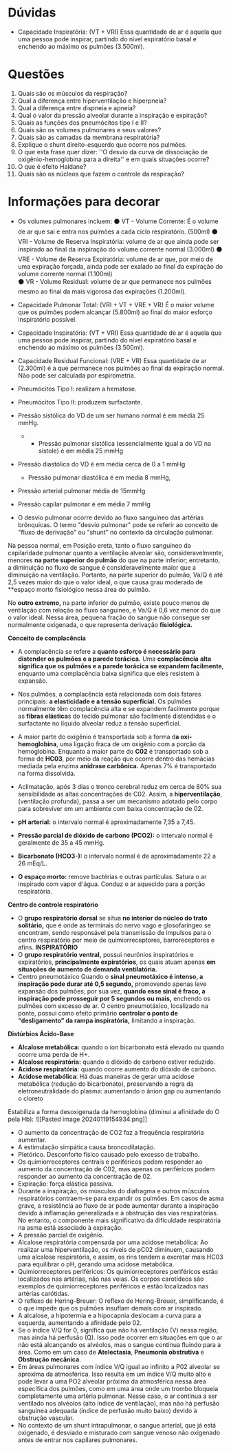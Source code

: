 # Dúvidas
* Capacidade Inspiratória: (VT + VRI) Essa quantidade de ar é aquela que uma pessoa pode inspirar, partindo do nível expiratório basal e enchendo ao máximo os pulmões (3.500ml).
# Questões
1. Quais são os músculos da respiração?
2. Qual a diferença entre hiperventilação e hiperpneia?
3. Qual a diferença entre dispneia e apneia?
4. Qual o valor da pressão alveolar durante a inspiração e expiração?
5. Quais as funções dos pneumócitos tipo I e II?
6. Quais são os volumes pulmonares e seus valores?
7. Quais são as camadas da membrana respiratória?
8. Explique o shunt direito-esquerdo que ocorre nos pulmões.
9. O que esta frase quer dizer: ''O desvio da curva de dissociação de oxigênio-hemoglobina para a direita'' e em quais situações ocorre?
10. O que é efeito Haldane?
11. Quais são os núcleos que fazem o controle da respiração? 
# Informações para decorar
* Os volumes pulmonares incluem:
	⚫ VT - Volume Corrente: É o volume de ar que sai e entra nos pulmões a cada ciclo respiratório. (500ml)
	⚫ VRI - Volume de Reserva Inspiratória: volume de ar que ainda pode ser inspirado ao final da inspiração do volume corrente normal (3.000ml) 
	⚫ VRE - Volume de Reserva Expiratória: volume de ar que, por meio de uma expiração forçada, ainda pode ser exalado ao final da expiração do volume corrente normal (1.100ml)  
	⚫ VR - Volume Residual: volume de ar que permanece nos pulmões mesmo ao final da mais vigorosa das expirações (1.200ml).

* Capacidade Pulmonar Total: (VRI + VT + VRE + VR) É o maior volume que os pulmões podem alcançar (5.800ml) ao final do maior esforço inspiratório possível.
* Capacidade Inspiratória: (VT + VRI) Essa quantidade de ar é aquela que uma pessoa pode inspirar, partindo do nível expiratório basal e enchendo ao máximo os pulmões (3.500ml).
* Capacidade Residual Funcional: (VRE + VR) Essa quantidade de ar (2.300ml) é a que permanece nos pulmões ao final da expiração normal. Não pode ser calculada por espirometria.

* Pneumócitos Tipo I: realizam a hematose. 
* Pneumócitos Tipo II: produzem surfactante.

* Pressão sistólica do VD de um ser humano normal é em média 25 mmHg.
	* * Pressão pulmonar sistólica (essencialmente igual a do VD na sístole) é em média 25 mmHg
* Pressão diastólica do VD é em média cerca de 0 a 1 mmHg 
	* Pressão pulmonar diastólica é em média 8 mmHg, 
* Pressão arterial pulmonar média de 15mmHg 
* Pressão capilar pulmonar é em média 7 mmHg

* O desvio pulmonar ocorre devido ao fluxo sanguíneo das artérias brônquicas. O termo "desvio pulmonar" pode se referir ao conceito de "fluxo de derivação" ou "shunt" no contexto da circulação pulmonar.

Na pessoa normal, em Posição ereta, tanto o fluxo sanguíneo da capilaridade pulmonar quanto a ventilação alveolar são, consideravelmente, menores **na parte superior do pulmão** do que na parte inferior; entretanto, a diminuição no fluxo de sangue é consideravelmente maior que a diminuição na ventilação. Portanto, na parte superior do pulmão, Va/Q é até 2,5 vezes maior do que o valor ideal, o que causa grau moderado de **espaço morto fisiológico nessa área do pulmão.

No **outro extremo,** na parte inferior do pulmão, existe pouco menos de ventilação com relação ao fluxo sanguíneo, e Va/Q é 0,6 vez menor do que o valor ideal. Nessa área, pequena fração do sangue não consegue ser normalmente oxigenada, o que representa derivação **fisiológica.**

**Conceito de complacência**
* A complacência se refere a **quanto esforço é necessário para distender os pulmões e a parede torácica.** Uma **complacência** **alta significa que os pulmões e a parede torácica se expandem facilmente**, enquanto uma complacência baixa significa que eles resistem à expansão.
* Nos pulmões, a complacência está relacionada com dois fatores principais: **a elasticidade e a tensão superficial.** Os pulmões normalmente têm complacência alta e se expandem facilmente porque as **fibras elástica**s do tecido pulmonar são facilmente distendidas e o surfactante no líquido alveolar reduz a tensão superficial.

* A maior parte do oxigênio é transportada sob a forma d**a oxi-hemoglobina**, uma ligação fraca de um oxigênio com a porção da hemoglobina. Enquanto a maior parte do **C02** é transportado sob a forma de **HC03**, por meio da reação que ocorre dentro das hemácias mediada pela enzima **anidrase carbônica.** Apenas 7% é transportado na forma dissolvida. 

* Aclimatação, após 3 dias o tronco cerebral reduz em cerca de 80% sua sensibilidade as altas concentrações de C02. Assim, a **hiperventilação**, (ventilação profunda), passa a ser um mecanismo adotado pelo corpo para sobreviver em um ambiente com baixa concentração de 02.

* **pH arterial:** o intervalo normal é aproximadamente 7,35 a 7,45.
* **Pressão parcial de dióxido de carbono (PCO2):** o intervalo normal é geralmente de 35 a 45 mmHg.
* **Bicarbonato (HCO3-):** o intervalo normal é de aproximadamente 22 a 26 mEq/L.

* **O espaço morto:** remove bactérias e outras partículas. Satura o ar inspirado com vapor d'água. Conduz o ar aquecido para a porção respiratória. 

**Centro de controle respiratório** 
* O **grupo respiratório dorsal** se situa **no interior do núcleo do trato solitário,** que é onde as terminais do nervo vago e glosofaríngeo se encontram, sendo responsável pela transmissão de impulsos para o centro respiratório por meio de quimiorreceptores, barroreceptores e afins. **INSPIRATÓRIO**
* O **grupo respiratório ventral,** possui neurônios inspiratórios e expiratórios, **principalmente expiratórios**, os quais atuam apenas **em situações de aumento de demanda ventilatória.**
* Centro pneumotáxico
	Quando o **sinal pneumotáxico é intenso, a inspiração pode durar até 0,5 segundo,** promovendo apenas leve expansão dos pulmões; por sua vez, **quando esse sinal é fraco, a inspiração pode prosseguir por 5 segundos ou mais,** enchendo os pulmões com excesso de ar. 
	O centro pneumotáxico, localizado na ponte, possui como efeito primário **controlar o ponto de “desligamento” da rampa inspiratória,** limitando a inspiração.

**Distúrbios Ácido-Base**
* **Alcalose metabólica:** quando o íon bicarbonato está elevado ou quando ocorre uma perda de H+.
* **Alcalose respiratória:** quando o dióxido de carbono estiver reduzido.
* **Acidose respiratória**: quando ocorre aumento do dióxido de carbono.
* **Acidose metabólica**: Há duas maneiras de gerar uma acidose metabólica (redução do bicarbonato), preservando a regra da eletroneutralidade do plasma: aumentando o ânion gap ou aumentando o cloreto

Estabiliza a forma desoxigenada da hemoglobina (diminui a afinidade do O pela Hb): 
![[Pasted image 20240119154934.png]]

* O aumento da concentração de CO2 faz a frequência respiratória aumentar. 
* A estimulação simpática causa broncodilatação. 
* Pletórico. Desconforto físico causado pelo excesso de trabalho.
* Os quimiorreceptores centrais e periféricos podem responder ao aumento da concentração de C02, mas apenas os periféricos podem responder ao aumento da concentração de 02. 
* Expiração: força elástica passiva. 
* Durante a inspiração, os músculos do diafragma e outros músculos respiratórios contraem-se para expandir os pulmões. Em casos de asma grave, a resistência ao fluxo de ar pode aumentar durante a inspiração devido à inflamação generalizada e à obstrução das vias respiratórias. No entanto, o componente mais significativo da dificuldade respiratória na asma está associado à expiração.
* A pressão parcial de oxigênio. 
* Alcalose respiratória compensada por uma acidose metabólica: Ao realizar uma hiperventilação, os níveis de pC02 diminuem, causando uma alcalose respiratória, e assim, os rins tendem a excretar mais HC03 para equilibrar o pH, gerando uma acidose metabólica.
* Quimiorreceptores periféricos: Os quimiorreceptores periféricos estão localizados nas artérias, não nas veias. Os corpos carotídeos são exemplos de quimiorreceptores periféricos e estão localizados nas artérias carótidas.
* O reflexo de Hering-Breuer: O reflexo de Hering-Breuer, simplificando, é o que impede que os pulmões insuflam demais com ar inspirado.
* A alcalose, a hipotermia e a hipocapnia deslocam a curva para a esquerda, aumentando a afinidade pelo 02. 
* Se o índice V/Q for 0, significa que não há ventilação (V) nessa região, mas ainda há perfusão (Q). Isso pode ocorrer em situações em que o ar não está alcançando os alvéolos, mas o sangue continua fluindo para a área. Como em um caso de **Atelectasia**, **Pneumonia obstrutiva** e **Obstrução mecânica**.
* Em áreas pulmonares com índice V/Q igual ao infinito a P02 alveolar se aproxima da atmosférica. Isso resulta em um índice V/Q muito alto e pode levar a uma PO2 alveolar próxima da atmosférica nessa área específica dos pulmões, como em uma área onde um trombo bloqueia completamente uma artéria pulmonar. Nesse caso, o ar continua a ser ventilado nos alvéolos (alto índice de ventilação), mas não há perfusão sanguínea adequada (índice de perfusão muito baixo) devido à obstrução vascular.
* No contexto de um shunt intrapulmonar, o sangue arterial, que já está oxigenado, é desviado e misturado com sangue venoso não oxigenado antes de entrar nos capilares pulmonares.